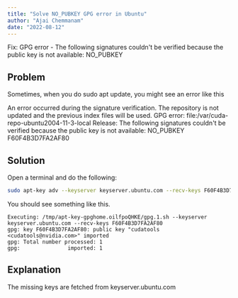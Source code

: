 ```yaml
---
title: "Solve NO_PUBKEY GPG error in Ubuntu"
author: "Ajai Chemmanam"
date: "2022-08-12"
---
```


Fix: GPG error - The following signatures couldn't be verified because the public key is not available: NO_PUBKEY

## Problem

Sometimes, when you do sudo apt update, you might see an error like this

An error occurred during the signature verification. The repository is not updated and the previous index files will be used. GPG error: file:/var/cuda-repo-ubuntu2004-11-3-local Release: The following signatures couldn't be verified because the public key is not available: NO_PUBKEY F60F4B3D7FA2AF80

## Solution

Open a terminal and do the following:

```bash
sudo apt-key adv --keyserver keyserver.ubuntu.com --recv-keys F60F4B3D7FA2AF80
```

You should see something like this.

```
Executing: /tmp/apt-key-gpghome.oilfpoQHKE/gpg.1.sh --keyserver keyserver.ubuntu.com --recv-keys F60F4B3D7FA2AF80
gpg: key F60F4B3D7FA2AF80: public key "cudatools <cudatools@nvidia.com>" imported
gpg: Total number processed: 1
gpg:               imported: 1
```

## Explanation

The missing keys are fetched from keyserver.ubuntu.com
